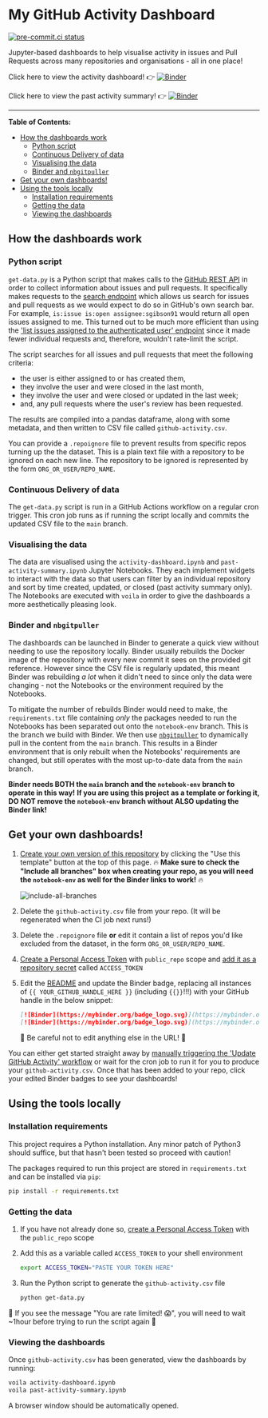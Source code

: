 # My GitHub Activity Dashboard

[![pre-commit.ci status](https://results.pre-commit.ci/badge/github/sgibson91/github-activity-dashboard/main.svg)](https://results.pre-commit.ci/latest/github/sgibson91/github-activity-dashboard/main)

Jupyter-based dashboards to help visualise activity in issues and Pull Requests across many repositories and organisations - all in one place!

Click here to view the activity dashboard! :point_right: [![Binder](https://mybinder.org/badge_logo.svg)](https://mybinder.org/v2/gh/sgibson91/github-activity-dashboard/notebook-env?urlpath=git-pull%3Frepo%3Dhttps%253A%252F%252Fgithub.com%252Fsgibson91%252Fgithub-activity-dashboard%26urlpath%3D%252Fvoila%252Frender%252Fgithub-activity-dashboard%252Factivity-dashboard.ipynb%26branch%3Dmain)

Click here to view the past activity summary! :point_right: [![Binder](https://mybinder.org/badge_logo.svg)](https://mybinder.org/v2/gh/sgibson91/github-activity-dashboard/notebook-env?urlpath=git-pull%3Frepo%3Dhttps%253A%252F%252Fgithub.com%252Fsgibson91%252Fgithub-activity-dashboard%26urlpath%3D%252Fvoila%252Frender%252Fgithub-activity-dashboard%252Fpast-activity-summary.ipynb%26branch%3Dmain)

---

**Table of Contents:**

- [How the dashboards work](#how-the-dashboards-work)
  - [Python script](#python-script)
  - [Continuous Delivery of data](#continuous-delivery-of-data)
  - [Visualising the data](#visualising-the-data)
  - [Binder and `nbgitpuller`](#binder-and-nbgitpuller)
- [Get your own dashboards!](#get-your-own-dashboards)
- [Using the tools locally](#using-the-tools-locally)
  - [Installation requirements](#installation-requirements)
  - [Getting the data](#getting-the-data)
  - [Viewing the dashboards](#viewing-the-dashboards)

## How the dashboards work

### Python script

`get-data.py` is a Python script that makes calls to the [GitHub REST API](https://docs.github.com/en/rest) in order to collect information about issues and pull requests.
It specifically makes requests to the [search endpoint](https://docs.github.com/en/rest/reference/search#search-issues-and-pull-requests) which allows us search for issues and pull requests as we would expect to do so in GitHub's own search bar.
For example, `is:issue is:open assignee:sgibson91` would return all open issues assigned to me.
This turned out to be much more efficient than using the ['list issues assigned to the authenticated user' endpoint](https://docs.github.com/en/rest/reference/issues#list-issues-assigned-to-the-authenticated-user) since it made fewer individual requests and, therefore, wouldn't rate-limit the script.

The script searches for all issues and pull requests that meet the following criteria:

- the user is either assigned to or has created them,
- they involve the user and were closed in the last month,
- they involve the user and were closed or updated in the last week;
- and, any pull requests where the user's review has been requested.

The results are compiled into a pandas dataframe, along with some metadata, and then written to CSV file called `github-activity.csv`.

You can provide a `.repoignore` file to prevent results from specific repos turning up the the dataset.
This is a plain text file with a repository to be ignored on each new line.
The repository to be ignored is represented by the form `ORG_OR_USER/REPO_NAME`.

### Continuous Delivery of data

The `get-data.py` script is run in a GitHub Actions workflow on a regular cron trigger.
This cron job runs as if running the script locally and commits the updated CSV file to the `main` branch.

### Visualising the data

The data are visualised using the `activity-dashboard.ipynb` and `past-activity-summary.ipynb` Jupyter Notebooks.
They each implement widgets to interact with the data so that users can filter by an individual repository and sort by time created, updated, or closed (past activity summary only).
The Notebooks are executed with `voila` in order to give the dashboards a more aesthetically pleasing look.

### Binder and `nbgitpuller`

The dashboards can be launched in Binder to generate a quick view without needing to use the repository locally.
Binder usually rebuilds the Docker image of the repository with every new commit it sees on the provided git reference.
However since the CSV file is regularly updated, this meant Binder was rebuilding _a lot_ when it didn't need to since only the data were changing - not the Notebooks or the environment required by the Notebooks.

To mitigate the number of rebuilds Binder would need to make, the `requirements.txt` file containing _only_ the packages needed to run the Notebooks has been separated out onto the `notebook-env` branch.
This is the branch we build with Binder.
We then use [`nbgitpuller`](https://jupyterhub.github.io/nbgitpuller/) to dynamically pull in the content from the `main` branch.
This results in a Binder environment that is only rebuilt when the Notebooks' requirements are changed, but still operates with the most up-to-date data from the `main` branch.

**Binder needs BOTH the `main` branch and the `notebook-env` branch to operate in this way!**
**If you are using this project as a template or forking it, DO NOT remove the `notebook-env` branch without ALSO updating the Binder link!**

## Get your own dashboards!

1. [Create your own version of this repository](https://docs.github.com/en/repositories/creating-and-managing-repositories/creating-a-repository-from-a-template) by clicking the "Use this template" button at the top of this page. :fire: **Make sure to check the "Include all branches" box when creating your repo, as you will need the `notebook-env` as well for the Binder links to work!** :fire:

   ![include-all-branches](https://docs.github.com/assets/cb-28415/images/help/repository/include-all-branches.png)

2. Delete the `github-activity.csv` file from your repo.
   (It will be regenerated when the CI job next runs!)
3. Delete the `.repoignore` file **or** edit it contain a list of repos you'd like excluded from the dataset, in the form `ORG_OR_USER/REPO_NAME`.
4. [Create a Personal Access Token](https://docs.github.com/en/authentication/keeping-your-account-and-data-secure/creating-a-personal-access-token) with `public_repo` scope and [add it as a repository secret](https://docs.github.com/en/actions/security-guides/encrypted-secrets#creating-encrypted-secrets-for-a-repository) called `ACCESS_TOKEN`
5. Edit the [README](./README.md) and update the Binder badge, replacing all instances of `{{ YOUR_GITHUB_HANDLE_HERE }}` (including `{{}}`!!!) with your GitHub handle in the below snippet:

   ```markdown
   [![Binder](https://mybinder.org/badge_logo.svg)](https://mybinder.org/v2/gh/{{ YOUR_GITHUB_HANDLE_HERE }}/github-activity-dashboard/notebook-env?urlpath=git-pull%3Frepo%3Dhttps%253A%252F%252Fgithub.com%252F{{ YOUR_GITHUB_HANDLE_HERE }}%252Fgithub-activity-dashboard%26urlpath%3D%252Fvoila%252Frender%252Fgithub-activity-dashboard%252Factivity-dashboard.ipynb%26branch%3Dmain)
   [![Binder](https://mybinder.org/badge_logo.svg)](https://mybinder.org/v2/gh/{{ YOUR_GITHUB_HANDLE_HERE }}/github-activity-dashboard/notebook-env?urlpath=git-pull%3Frepo%3Dhttps%253A%252F%252Fgithub.com%252F{{ YOUR_GITHUB_HANDLE_HERE }}%252Fgithub-activity-dashboard%26urlpath%3D%252Fvoila%252Frender%252Fgithub-activity-dashboard%252Fpast-activity-summary.ipynb%26branch%3Dmain)
   ```

   :rotating_light: Be careful not to edit anything else in the URL! :rotating_light:

You can either get started straight away by [manually triggering the 'Update GitHub Activity' workflow](https://docs.github.com/en/actions/managing-workflow-runs/manually-running-a-workflow#running-a-workflow) or wait for the cron job to run it for you to produce your `github-activity.csv`.
Once that has been added to your repo, click your edited Binder badges to see your dashboards!

## Using the tools locally

### Installation requirements

This project requires a Python installation.
Any minor patch of Python3 should suffice, but that hasn't been tested so proceed with caution!

The packages required to run this project are stored in `requirements.txt` and can be installed via `pip`:

```bash
pip install -r requirements.txt
```

### Getting the data

1. If you have not already done so, [create a Personal Access Token](https://docs.github.com/en/authentication/keeping-your-account-and-data-secure/creating-a-personal-access-token) with the `public_repo` scope
2. Add this as a variable called `ACCESS_TOKEN` to your shell environment

   ```bash
   export ACCESS_TOKEN="PASTE YOUR TOKEN HERE"
   ```

3. Run the Python script to generate the `github-activity.csv` file

   ```bash
   python get-data.py
   ```

:rotating_light: If you see the message "You are rate limited! :scream:", you will need to wait ~1hour before trying to run the script again :rotating_light:

### Viewing the dashboards

Once `github-activity.csv` has been generated, view the dashboards by running:

```bash
voila activity-dashboard.ipynb
voila past-activity-summary.ipynb
```

A browser window should be automatically opened.
